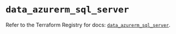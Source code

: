 # `data_azurerm_sql_server`

Refer to the Terraform Registry for docs: [`data_azurerm_sql_server`](https://registry.terraform.io/providers/hashicorp/azurerm/3.104.2/docs/data-sources/sql_server).
